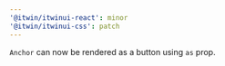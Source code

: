 ```yaml
---
'@itwin/itwinui-react': minor
'@itwin/itwinui-css': patch
---
```


`Anchor` can now be rendered as a button using `as` prop.
